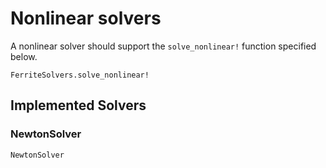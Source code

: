 # Nonlinear solvers
A nonlinear solver should support the `solve_nonlinear!` function specified below. 

```@docs
FerriteSolvers.solve_nonlinear!
```

## Implemented Solvers

### NewtonSolver
```@docs
NewtonSolver
```

